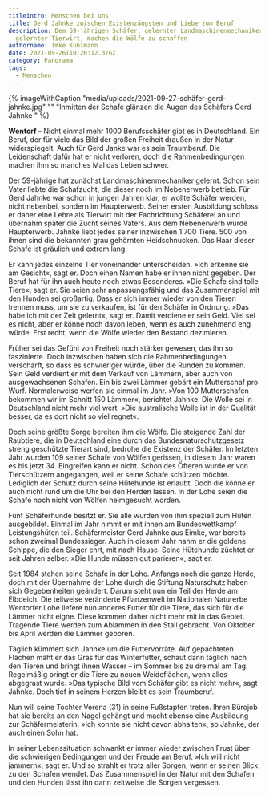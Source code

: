 ```yaml
---
titleintro: Menschen bei uns
title: Gerd Jahnke zwischen Existenzängsten und Liebe zum Beruf
description: Dem 59-jährigen Schäfer, gelernter Landmaschinenmechaniker und
  gelernter Tierwirt, machen die Wölfe zu schaffen
authorname: Imke Kuhlmann
date: 2021-09-26T10:20:12.376Z
category: Panorama
tags:
  - Menschen
---
```

{% imageWithCaption "media/uploads/2021-09-27-schäfer-gerd-jahnke.jpg" "" "Inmitten der Schafe glänzen die Augen des Schäfers Gerd Jahnke   " %}



**Wentorf –** Nicht einmal mehr 1000 Berufsschäfer gibt es in Deutschland. Ein Beruf, der für viele das Bild der großen Freiheit draußen in der Natur widerspiegelt. Auch für Gerd Janke war es sein Traumberuf. Die Leidenschaft dafür hat er nicht verloren, doch die Rahmenbedingungen machen ihm so manches Mal das Leben schwer. 

Der 59-jährige hat zunächst Landmaschinenmechaniker gelernt. Schon sein Vater liebte die Schafzucht, die dieser noch im Nebenerwerb betrieb. Für Gerd Jahnke war schon in jungen Jahren klar, er wollte Schäfer werden, nicht nebenbei, sondern im Haupterwerb. Seiner ersten Ausbildung schloss er daher eine Lehre als Tierwirt mit der Fachrichtung Schäferei an und übernahm später die Zucht seines Vaters. Aus dem Nebenerwerb wurde Haupterwerb. Jahnke liebt jedes seiner inzwischen 1.700 Tiere. 500 von ihnen sind die bekannten grau gehörnten Heidschnucken. Das Haar dieser Schafe ist gräulich und extrem lang.

Er kann jedes einzelne Tier voneinander unterscheiden. »Ich erkenne sie am Gesicht«, sagt er. Doch einen Namen habe er ihnen nicht gegeben. Der Beruf hat für ihn auch heute noch etwas Besonderes. »Die Schafe sind tolle Tiere«, sagt er. Sie seien sehr anpassungsfähig und das Zusammenspiel mit den Hunden sei großartig. Dass er sich immer wieder von den Tieren trennen muss, um sie zu verkaufen, ist für den Schäfer in Ordnung. »Das habe ich mit der Zeit gelernt«, sagt er. Damit verdiene er sein Geld. Viel sei es nicht, aber er könne noch davon leben, wenn es auch zunehmend eng würde. Erst recht, wenn die Wölfe wieder den Bestand dezimieren.

Früher sei das Gefühl von Freiheit noch stärker gewesen, das ihn so faszinierte. Doch inzwischen haben sich die Rahmenbedingungen verschärft, so dass es schwieriger würde, über die Runden zu kommen. Sein Geld verdient er mit dem Verkauf von Lämmern, aber auch von ausgewachsenen Schafen. Ein bis zwei Lämmer gebärt ein Mutterschaf pro Wurf. Normalerweise werfen sie einmal im Jahr. »Von 100 Mutterschafen bekommen wir im Schnitt 150 Lämmer«, berichtet Jahnke. Die Wolle sei in Deutschland nicht mehr viel wert. »Die australische Wolle ist in der Qualität besser, da es dort nicht so viel regnet«. 

Doch seine größte Sorge bereiten ihm die Wölfe. Die steigende Zahl der Raubtiere, die in Deutschland eine durch das Bundesnaturschutzgesetz streng geschützte Tierart sind, bedrohe die Existenz der Schäfer. Im letzten Jahr wurden 109 seiner Schafe von Wölfen gerissen, in diesem Jahr waren es bis jetzt 34. Eingreifen kann er nicht. Schon des Öfteren wurde er von Tierschützern angegangen, weil er seine Schafe schützen möchte. Lediglich der Schutz durch seine Hütehunde ist erlaubt. Doch die könne er auch nicht rund um die Uhr bei den Herden lassen. In der Lohe seien die Schafe noch nicht von Wölfen heimgesucht worden.

Fünf Schäferhunde besitzt er. Sie alle wurden von ihm speziell zum Hüten ausgebildet. Einmal im Jahr nimmt er mit ihnen am Bundeswettkampf Leistungshüten teil. Schäfermeister Gerd Jahnke aus Eimke, war bereits schon zweimal Bundessieger. Auch in diesem Jahr nahm er die goldene Schippe, die den Sieger ehrt, mit nach Hause. Seine Hütehunde züchtet er seit Jahren selber. »Die Hunde müssen gut parieren«, sagt er. 

Seit 1984 stehen seine Schafe in der Lohe. Anfangs noch die ganze Herde, doch mit der Übernahme der Lohe durch die Stiftung Naturschutz haben sich Gegebenheiten geändert. Darum steht nun ein Teil der Herde am Elbdeich. Die teilweise veränderte Pflanzenwelt im Nationalen Naturerbe Wentorfer Lohe liefere nun anderes Futter für die Tiere, das sich für die Lämmer nicht eigne. Diese kommen daher nicht mehr mit in das Gebiet. Tragende Tiere werden zum Ablammen in den Stall gebracht. Von Oktober bis April werden die Lämmer geboren.

Täglich kümmert sich Jahnke um die Futtervorräte. Auf gepachteten Flächen mäht er das Gras für das Winterfutter, schaut dann täglich nach den Tieren und bringt ihnen Wasser – im Sommer bis zu dreimal am Tag. Regelmäßig bringt er die Tiere zu neuen Weideflächen, wenn alles abgegrast wurde. »Das typische Bild vom Schäfer gibt es nicht mehr«, sagt Jahnke. Doch tief in seinem Herzen bleibt es sein Traumberuf. 

Nun will seine Tochter Verena (31) in seine Fußstapfen treten. Ihren Bürojob hat sie bereits an den Nagel gehängt und macht ebenso eine Ausbildung zur Schäfermeisterin. »Ich konnte sie nicht davon abhalten«, so Jahnke, der auch einen Sohn hat. 

In seiner Lebenssituation schwankt er immer wieder zwischen Frust über die schwierigen Bedingungen und der Freude am Beruf. »Ich will nicht jammern«, sagt er. Und so strahlt er trotz aller Sorgen, wenn er seinen Blick zu den Schafen wendet. Das Zusammenspiel in der Natur mit den Schafen und den Hunden lässt ihn dann zeitweise die Sorgen vergessen.